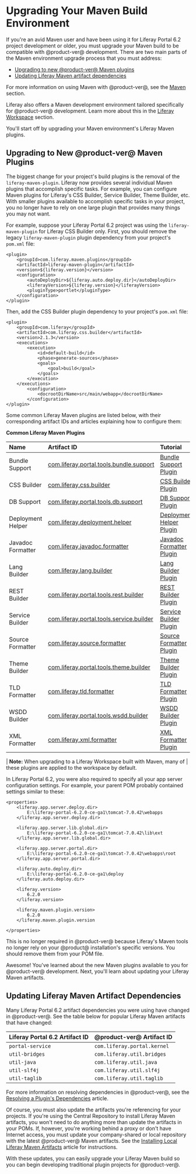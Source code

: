 # Upgrading Your Maven Build Environment

If you're an avid Maven user and have been using it for Liferay Portal 6.2
project development or older, you must upgrade your Maven build to be compatible
with @product-ver@ development. There are two main parts of the Maven
environment upgrade process that you must address:

- [Upgrading to new @product-ver@ Maven plugins](#upgrading-to-new-product-ver-maven-plugins)
- [Updating Liferay Maven artifact dependencies](updating-liferay-maven-artifact-dependencies)

For more information on using Maven with @product-ver@, see the
[Maven](/docs/reference/7-2/-/knowledge_base/r/maven) section.

Liferay also offers a Maven development environment tailored specifically for
@product-ver@ development. Learn more about this in the
[Liferay Workspace](/docs/reference/7-2/-/knowledge_base/r/liferay-workspace)
section.

You'll start off by upgrading your Maven environment's Liferay Maven plugins.

## Upgrading to New @product-ver@ Maven Plugins

The biggest change for your project's build plugins is the removal of the
`liferay-maven-plugin`. Liferay now provides several individual Maven plugins
that accomplish specific tasks. For example, you can configure Maven plugins for
Liferay's CSS Builder, Service Builder, Theme Builder, etc. With smaller plugins
available to accomplish specific tasks in your project, you no longer have to
rely on one large plugin that provides many things you may not want.

For example, suppose your Liferay Portal 6.2 project was using the
`liferay-maven-plugin` for Liferay CSS Builder only. First, you should remove
the legacy `liferay-maven-plugin` plugin dependency from your project's
`pom.xml` file:

    <plugin>
        <groupId>com.liferay.maven.plugins</groupId>
        <artifactId>liferay-maven-plugin</artifactId>
        <version>${liferay.version}</version>
        <configuration>
            <autoDeployDir>${liferay.auto.deploy.dir}</autoDeployDir>
            <liferayVersion>${liferay.version}</liferayVersion>
            <pluginType>portlet</pluginType>
        </configuration>
    </plugin>

Then, add the CSS Builder plugin dependency to your project's `pom.xml` file:

    <plugin>
        <groupId>com.liferay</groupId>
        <artifactId>com.liferay.css.builder</artifactId>
        <version>2.1.3</version>
        <executions>
            <execution>
                <id>default-build</id>
                <phase>generate-sources</phase>
                <goals>
                    <goal>build</goal>
                </goals>
            </execution>
        </executions>
            <configuration>
                <docrootDirName>src/main/webapp</docrootDirName>
            </configuration>
    </plugin>

Some common Liferay Maven plugins are listed below, with their corresponding
artifact IDs and articles explaining how to configure them:

**Common Liferay Maven Plugins**

Name | Artifact ID | Tutorial |
:----| :---------- | :------- |
Bundle Support | [com.liferay.portal.tools.bundle.support](https://search.maven.org/search?q=com.liferay.portal.tools.bundle.support) | [Bundle Support Plugin](/docs/7-2/reference/-/knowledge_base/r/bundle-support-plugin) |
CSS Builder | [com.liferay.css.builder](https://search.maven.org/search?q=com.liferay.css.builder) | [CSS Builder Plugin](/docs/7-2/reference/-/knowledge_base/r/css-builder-plugin) |
DB Support | [com.liferay.portal.tools.db.support](https://search.maven.org/search?q=com.liferay.portal.tools.db.support) | [DB Support Plugin](/docs/7-2/reference/-/knowledge_base/r/db-support-plugin)
Deployment Helper | [com.liferay.deployment.helper](https://search.maven.org/search?q=com.liferay.deployment.helper) | [Deployment Helper Plugin](/docs/7-2/reference/-/knowledge_base/r/deployment-helper-plugin) |
Javadoc Formatter | [com.liferay.javadoc.formatter](https://search.maven.org/search?q=com.liferay.javadoc.formatter) | [Javadoc Formatter Plugin](/docs/7-2/reference/-/knowledge_base/r/javadoc-formatter-plugin) |
Lang Builder | [com.liferay.lang.builder](https://search.maven.org/search?q=com.liferay.lang.builder) | [Lang Builder Plugin](/docs/7-2/reference/-/knowledge_base/r/lang-builder-plugin) |
REST Builder | [com.liferay.portal.tools.rest.builder](https://search.maven.org/search?q=com.liferay.portal.tools.rest.builder) | [REST Builder Plugin](/docs/7-2/reference/-/knowledge_base/r/rest-builder-plugin) |
Service Builder | [com.liferay.portal.tools.service.builder](https://search.maven.org/search?q=com.liferay.portal.tools.service.builder) | [Service Builder Plugin](/docs/7-2/reference/-/knowledge_base/r/service-builder-plugin) |
Source Formatter | [com.liferay.source.formatter](https://search.maven.org/search?q=com.liferay.source.formatter) | [Source Formatter Plugin](/docs/7-2/reference/-/knowledge_base/r/source-formatter-plugin) |
Theme Builder | [com.liferay.portal.tools.theme.builder](https://search.maven.org/search?q=com.liferay.portal.tools.theme.builder) | [Theme Builder Plugin](/docs/7-2/reference/-/knowledge_base/r/theme-builder-plugin) |
TLD Formatter | [com.liferay.tld.formatter](https://search.maven.org/search?q=com.liferay.tld.formatter) |[TLD Formatter Plugin](/docs/7-2/reference/-/knowledge_base/r/tld-formatter-plugin) |
WSDD Builder | [com.liferay.portal.tools.wsdd.builder](https://search.maven.org/search?q=com.liferay.portal.tools.wsdd.builder) | [WSDD Builder Plugin](/docs/7-2/reference/-/knowledge_base/r/wsdd-builder-plugin) |
XML Formatter | [com.liferay.xml.formatter](https://search.maven.org/search?q=com.liferay.xml.formatter) | [XML Formatter Plugin](/docs/7-2/reference/-/knowledge_base/r/xml-formatter-plugin) |

| **Note:** When upgrading to a Liferay Workspace built with Maven, many of
| these plugins are applied to the workspace by default.

In Liferay Portal 6.2, you were also required to specify all your app server
configuration settings. For example, your parent POM probably contained settings
similar to these:

    <properties>
        <liferay.app.server.deploy.dir>
            E:\liferay-portal-6.2.0-ce-ga1\tomcat-7.0.42\webapps
        </liferay.app.server.deploy.dir>

        <liferay.app.server.lib.global.dir>
            E:\liferay-portal-6.2.0-ce-ga1\tomcat-7.0.42\lib\ext
        </liferay.app.server.lib.global.dir>

        <liferay.app.server.portal.dir>
            E:\liferay-portal-6.2.0-ce-ga1\tomcat-7.0.42\webapps\root
        </liferay.app.server.portal.dir> 

        <liferay.auto.deploy.dir>
            E:\liferay-portal-6.2.0-ce-ga1\deploy
        </liferay.auto.deploy.dir>

        <liferay.version>
            6.2.0
        </liferay.version>

        <liferay.maven.plugin.version>
            6.2.0
        </liferay.maven.plugin.version
 
    </properties>

This is no longer required in @product-ver@ because Liferay's Maven tools no
longer rely on your @product@ installation's specific versions. You should
remove them from your POM file.

Awesome! You've learned about the new Maven plugins available to you for
@product-ver@ development. Next, you'll learn about updating your Liferay Maven
artifacts.

## Updating Liferay Maven Artifact Dependencies

Many Liferay Portal 6.2 artifact dependencies you were using have changed in
@product-ver@. See the table below for popular Liferay Maven artifacts that have
changed:

Liferay Portal 6.2 Artifact ID | @product-ver@ Artifact ID |
:----------------------------- | :------------------------ |
`portal-service` | `com.liferay.portal.kernel` |
`util-bridges` | `com.liferay.util.bridges` |
`util-java` | `com.liferay.util.java` |
`util-slf4j` | `com.liferay.util.slf4j` |
`util-taglib` | `com.liferay.util.taglib` |

For more information on resolving dependencies in @product-ver@, see the
[Resolving a Plugin's Dependencies](/docs/7-2/customization/-/knowledge_base/c/resolving-a-plugins-dependencies)
article.

Of course, you must also update the artifacts you're referencing for your
projects. If you're using the Central Repository to install Liferay Maven
artifacts, you won't need to do anything more than update the artifacts in
your POMs. If, however, you're working behind a proxy or don't have Internet
access, you must update your company-shared or local repository with the latest
@product-ver@ Maven artifacts. See the
[Installing Local Liferay Maven Artifacts](/docs/7-2/reference/-/knowledge_base/r/installing-local-liferay-maven-artifacts)
article for instructions.

With these updates, you can easily upgrade your Liferay Maven build so you can
begin developing traditional plugin projects for @product-ver@.
